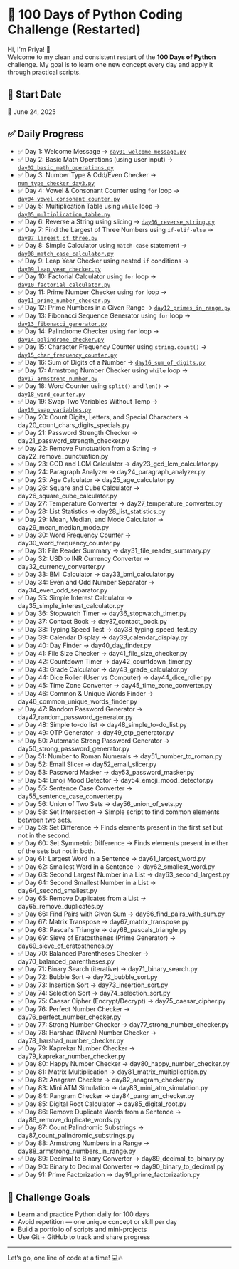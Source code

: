 # 🐍 100 Days of Python Coding Challenge (Restarted)

Hi, I'm Priya! 👋  
Welcome to my clean and consistent restart of the **100 Days of Python** challenge. My goal is to learn one new concept every day and apply it through practical scripts.

## 📅 Start Date
📆 June 24, 2025

## ✅ Daily Progress
- ✅ Day 1: Welcome Message → [`day01_welcome_message.py`](day01_welcome_message.py)
- ✅ Day 2: Basic Math Operations (using user input) → [`day02_basic_math_operations.py`](day02_basic_math_operations.py)
- ✅ Day 3: Number Type & Odd/Even Checker → [`num_type_checker_day3.py`](num_type_checker_day3.py)
- ✅ Day 4: Vowel & Consonant Counter using `for` loop → [`day04_vowel_consonant_counter.py`](day04_vowel_consonant_counter.py)
- ✅ Day 5: Multiplication Table using `while` loop → [`day05_multiplication_table.py`](day05_multiplication_table.py)
- ✅ Day 6: Reverse a String using slicing → [`day06_reverse_string.py`](day06_reverse_string.py)
- ✅ Day 7: Find the Largest of Three Numbers using `if-elif-else` → [`day07_largest_of_three.py`](day07_largest_of_three.py)
- ✅ Day 8: Simple Calculator using `match-case` statement → [`day08_match_case_calculator.py`](day08_match_case_calculator.py)
- ✅ Day 9: Leap Year Checker using nested `if` conditions → [`day09_leap_year_checker.py`](day09_leap_year_checker.py)
- ✅ Day 10: Factorial Calculator using `for` loop → [`day10_factorial_calculator.py`](day10_factorial_calculator.py)
- ✅ Day 11: Prime Number Checker using `for` loop → [`day11_prime_number_checker.py`](day11_prime_number_checker.py)
- ✅ Day 12: Prime Numbers in a Given Range → [`day12_primes_in_range.py`](day12_primes_in_range.py)
- ✅ Day 13: Fibonacci Sequence Generator using `for` loop → [`day13_fibonacci_generator.py`](day13_fibonacci_generator.py)
- ✅ Day 14: Palindrome Checker using `for` loop → [`day14_palindrome_checker.py`](day14_palindrome_checker.py)
- ✅ Day 15: Character Frequency Counter using `string.count()` → [`day15_char_frequency_counter.py`](day15_char_frequency_counter.py)
- ✅ Day 16: Sum of Digits of a Number → [`day16_sum_of_digits.py`](day16_sum_of_digits.py)
- ✅ Day 17: Armstrong Number Checker using `while` loop → [`day17_armstrong_number.py`](day17_armstrong_number.py)
- ✅ Day 18: Word Counter using `split()` and `len()` → [`day18_word_counter.py`](day18_word_counter.py)
- ✅ Day 19: Swap Two Variables Without Temp → [`day19_swap_variables.py`](day19_swap_variables.py)
- ✅ Day 20: Count Digits, Letters, and Special Characters → day20_count_chars_digits_specials.py
- ✅ Day 21: Password Strength Checker → day21_password_strength_checker.py
- ✅ Day 22: Remove Punctuation from a String → day22_remove_punctuation.py
- ✅ Day 23: GCD and LCM Calculator → day23_gcd_lcm_calculator.py
- ✅ Day 24: Paragraph Analyzer → day24_paragraph_analyzer.py
- ✅ Day 25: Age Calculator → day25_age_calculator.py
- ✅ Day 26: Square and Cube Calculator → day26_square_cube_calculator.py
- ✅ Day 27: Temperature Converter → day27_temperature_converter.py
- ✅ Day 28: List Statistics → day28_list_statistics.py
- ✅ Day 29: Mean, Median, and Mode Calculator → day29_mean_median_mode.py
- ✅ Day 30: Word Frequency Counter → day30_word_frequency_counter.py
- ✅ Day 31: File Reader Summary → day31_file_reader_summary.py
- ✅ Day 32: USD to INR Currency Converter → day32_currency_converter.py
- ✅ Day 33: BMI Calculator → day33_bmi_calculator.py
- ✅ Day 34: Even and Odd Number Separator → day34_even_odd_separator.py
- ✅ Day 35: Simple Interest Calculator → day35_simple_interest_calculator.py
- ✅ Day 36: Stopwatch Timer → day36_stopwatch_timer.py
- ✅ Day 37: Contact Book → day37_contact_book.py
- ✅ Day 38: Typing Speed Test → day38_typing_speed_test.py
- ✅ Day 39: Calendar Display → day39_calendar_display.py
- ✅ Day 40: Day Finder → day40_day_finder.py
- ✅ Day 41: File Size Checker → day41_file_size_checker.py
- ✅ Day 42: Countdown Timer → day42_countdown_timer.py
- ✅ Day 43: Grade Calculator → day43_grade_calculator.py
- ✅ Day 44: Dice Roller (User vs Computer) → day44_dice_roller.py
- ✅ Day 45: Time Zone Converter → day45_time_zone_converter.py
- ✅ Day 46: Common & Unique Words Finder → day46_common_unique_words_finder.py
- ✅ Day 47: Random Password Generator → day47_random_password_generator.py
- ✅ Day 48: Simple to-do list → day48_simple_to-do_list.py
- ✅ Day 49: OTP Generator → day49_otp_generator.py
- ✅ Day 50: Automatic Strong Password Generator → day50_strong_password_generator.py
- ✅ Day 51: Number to Roman Numerals → day51_number_to_roman.py
- ✅ Day 52: Email Slicer → day52_email_slicer.py
- ✅ Day 53: Password Masker → day53_password_masker.py
- ✅ Day 54: Emoji Mood Detector → day54_emoji_mood_detector.py
- ✅ Day 55: Sentence Case Converter → day55_sentence_case_converter.py
- ✅ Day 56: Union of Two Sets → day56_union_of_sets.py
- ✅ Day 58: Set Intersection → Simple script to find common elements between two sets.
- ✅ Day 59: Set Difference → Finds elements present in the first set but not in the second.
- ✅ Day 60: Set Symmetric Difference → Finds elements present in either of the sets but not in both.
- ✅ Day 61: Largest Word in a Sentence → day61_largest_word.py
- ✅ Day 62: Smallest Word in a Sentence → day62_smallest_word.py
- ✅ Day 63: Second Largest Number in a List → day63_second_largest.py
- ✅ Day 64: Second Smallest Number in a List → day64_second_smallest.py
- ✅ Day 65: Remove Duplicates from a List → day65_remove_duplicates.py
- ✅ Day 66: Find Pairs with Given Sum → day66_find_pairs_with_sum.py
- ✅ Day 67: Matrix Transpose → day67_matrix_transpose.py
- ✅ Day 68: Pascal's Triangle → day68_pascals_triangle.py
- ✅ Day 69: Sieve of Eratosthenes (Prime Generator) → day69_sieve_of_eratosthenes.py
- ✅ Day 70: Balanced Parentheses Checker → day70_balanced_parentheses.py
- ✅ Day 71: Binary Search (iterative) → day71_binary_search.py
- ✅ Day 72: Bubble Sort → day72_bubble_sort.py
- ✅ Day 73: Insertion Sort → day73_insertion_sort.py
- ✅ Day 74: Selection Sort → day74_selection_sort.py
- ✅ Day 75: Caesar Cipher (Encrypt/Decrypt) → day75_caesar_cipher.py
- ✅ Day 76: Perfect Number Checker → day76_perfect_number_checker.py
- ✅ Day 77: Strong Number Checker → day77_strong_number_checker.py
- ✅ Day 78: Harshad (Niven) Number Checker → day78_harshad_number_checker.py
- ✅ Day 79: Kaprekar Number Checker → day79_kaprekar_number_checker.py
- ✅ Day 80: Happy Number Checker → day80_happy_number_checker.py
- ✅ Day 81: Matrix Multiplication → day81_matrix_multiplication.py
- ✅ Day 82: Anagram Checker → day82_anagram_checker.py
- ✅ Day 83: Mini ATM Simulation → day83_mini_atm_simulation.py
- ✅ Day 84: Pangram Checker → day84_pangram_checker.py
- ✅ Day 85: Digital Root Calculator → day85_digital_root.py
- ✅ Day 86: Remove Duplicate Words from a Sentence → day86_remove_duplicate_words.py
- ✅ Day 87: Count Palindromic Substrings → day87_count_palindromic_substrings.py
- ✅ Day 88: Armstrong Numbers in a Range → day88_armstrong_numbers_in_range.py
- ✅ Day 89: Decimal to Binary Converter → day89_decimal_to_binary.py
- ✅ Day 90: Binary to Decimal Converter → day90_binary_to_decimal.py
- ✅ Day 91: Prime Factorization → day91_prime_factorization.py















## 🎯 Challenge Goals
- Learn and practice Python daily for 100 days
- Avoid repetition — one unique concept or skill per day
- Build a portfolio of scripts and mini-projects
- Use Git + GitHub to track and share progress

---

Let’s go, one line of code at a time! 💻🔥
